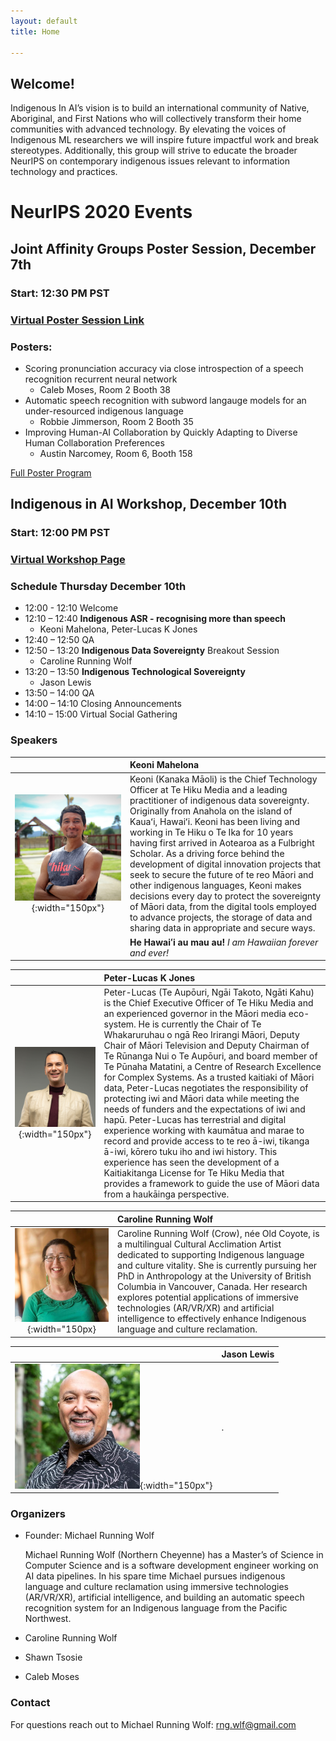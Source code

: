 ```yaml
---
layout: default
title: Home

---
```


## Welcome!

Indigenous In AI’s vision is to build an international community of Native, Aboriginal, and First Nations who will collectively transform their home communities with advanced technology. By elevating the voices of Indigenous ML researchers we will inspire future impactful work and break stereotypes. Additionally, this group will strive to educate the broader NeurIPS on contemporary indigenous issues relevant to information technology and practices.

# NeurIPS 2020 Events

## Joint Affinity Groups Poster Session, December 7th

### Start: 12:30 PM PST

### [Virtual Poster Session Link](https://neurips.gather.town/app/2Ae1gXCZb4bI4MW2/affinity-groups-neurips20)

### Posters:

* Scoring pronunciation accuracy via close introspection of a speech recognition recurrent neural network
  * Caleb Moses, Room 2 Booth 38
* Automatic speech recognition with subword langauge models for an under-resourced indigenous language
  * Robbie Jimmerson, Room 2 Booth 35
* Improving Human-AI Collaboration by Quickly Adapting to Diverse Human Collaboration Preferences
  * Austin Narcomey, Room 6, Booth 158

[Full Poster Program](https://docs.google.com/spreadsheets/u/2/d/1P7nq4J8ChQNYv9w9YKilQ98NtXm7gvfIu-2D0_6l3sU/preview)

## Indigenous in AI Workshop, December 10th 

### Start: 12:00 PM PST

### [Virtual Workshop Page](https://neurips.cc/virtual/2020/public/affinity_workshop_19537.html)

### Schedule Thursday December 10th

* 12:00 - 12:10 Welcome 
* 12:10 – 12:40 **Indigenous ASR - recognising more than speech**
  * Keoni Mahelona, Peter-Lucas K Jones
* 12:40 – 12:50 QA
* 12:50 – 13:20 **Indigenous Data Sovereignty** Breakout Session
  * Caroline Running Wolf
* 13:20 – 13:50 **Indigenous Technological Sovereignty**
  * Jason Lewis
* 13:50 – 14:00 QA
* 14:00 – 14:10 Closing Announcements
* 14:10 – 15:00 Virtual Social Gathering

### Speakers

|  | Keoni Mahelona |
| :---: | :--- |
| ![keoni](./speakers/keoni.jpg){:width="150px"} | Keoni (Kanaka Māoli) is the Chief Technology Officer at Te Hiku Media and a leading practitioner of indigenous data sovereignty. Originally from Anahola on the island of Kauaʻi, Hawaiʻi. Keoni has been living and working in Te Hiku o Te Ika for 10 years having first arrived in Aotearoa as a Fulbright Scholar. As a driving force behind the development of digital innovation projects that seek to secure the future of te reo Māori and other indigenous languages, Keoni makes decisions every day to protect the sovereignty of Māori data, from the digital tools employed to advance projects, the storage of data and sharing data in appropriate and secure ways.|
|| __He Hawaiʻi au mau au!__ _I am Hawaiian forever and ever!_ |
  
  
|  | Peter-Lucas K Jones |
| :---: | :--- |
| ![peter](./speakers/peter.png){:width="150px"} | Peter-Lucas (Te Aupōuri, Ngāi Takoto, Ngāti Kahu) is the Chief Executive Officer of Te Hiku Media and an experienced governor in the Māori media eco-system. He is currently the Chair of Te Whakaruruhau o ngā Reo Irirangi Māori, Deputy Chair of Māori Television and Deputy Chairman of Te Rūnanga Nui o Te Aupōuri, and board member of Te Pūnaha Matatini, a Centre of Research Excellence for Complex Systems. As a trusted kaitiaki of Māori data, Peter-Lucas negotiates the responsibility of protecting iwi and Māori data while meeting the needs of funders and the expectations of iwi and hapū. Peter-Lucas has terrestrial and digital experience working with kaumātua and marae to record and provide access to te reo ā-iwi, tikanga ā-iwi, kōrero tuku iho and iwi history. This experience has seen the development of a Kaitiakitanga License for Te Hiku Media that provides a framework to guide the use of Māori data from a haukāinga perspective. |


|  | Caroline Running Wolf |
| :---: | :--- |
| ![caroline](./speakers/caroline.jpg){:width="150px} | Caroline Running Wolf (Crow), née Old Coyote, is a multilingual Cultural Acclimation Artist dedicated to supporting Indigenous language and culture vitality. She is currently pursuing her PhD in Anthropology at the University of British Columbia in Vancouver, Canada. Her research explores potential applications of immersive technologies (AR/VR/XR) and artificial intelligence to effectively enhance Indigenous language and culture reclamation.|

  
|  | Jason Lewis |
| :---: | :--- |
| ![jason](speakers/jason.png){:width="150px"}|.|

### Organizers

* Founder: Michael Running Wolf

  Michael Running Wolf (Northern Cheyenne) has a Master’s of Science in Computer Science and is a software development engineer working on AI data pipelines. In his spare time Michael pursues indigenous language and culture reclamation using immersive technologies (AR/VR/XR), artificial intelligence, and building an automatic speech recognition system for an Indigenous language from the Pacific Northwest.

* Caroline Running Wolf
* Shawn Tsosie
* Caleb Moses

### Contact

For questions reach out to Michael Running Wolf: rng.wlf@gmail.com